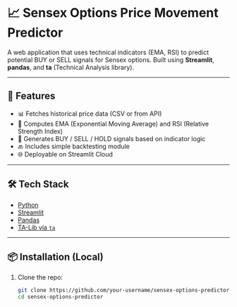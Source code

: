 # 📈 Sensex Options Price Movement Predictor

A web application that uses technical indicators (EMA, RSI) to predict potential BUY or SELL signals for Sensex options. Built using **Streamlit**, **pandas**, and **ta** (Technical Analysis library).

---

## 🚀 Features

- 📊 Fetches historical price data (CSV or from API)
- 🧠 Computes EMA (Exponential Moving Average) and RSI (Relative Strength Index)
- 🔔 Generates BUY / SELL / HOLD signals based on indicator logic
- 🔙 Includes simple backtesting module
- 🌐 Deployable on Streamlit Cloud

---

## 🛠️ Tech Stack

- [Python](https://www.python.org/)
- [Streamlit](https://streamlit.io/)
- [Pandas](https://pandas.pydata.org/)
- [TA-Lib via `ta`](https://technical-analysis-library-in-python.readthedocs.io/en/latest/)

---

## 📦 Installation (Local)

1. Clone the repo:
   ```bash
   git clone https://github.com/your-username/sensex-options-predictor.git
   cd sensex-options-predictor

